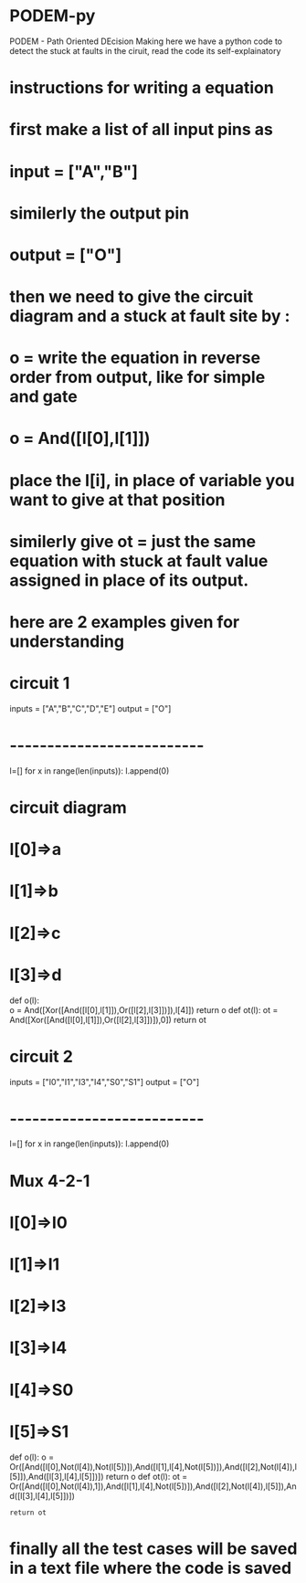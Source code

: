 # PODEM-py 
PODEM - Path Oriented DEcision Making 
here we have a python code to detect the stuck at faults in the ciruit, read the code its self-explainatory 


# instructions for writing a equation 
# first make a list of all input pins as 
#  input = ["A","B"]
#  similerly the output pin 
#  output = ["O"]
#  then we need to give the circuit diagram and a stuck at fault site by :
#  o =  write the equation in reverse order from output, like for simple and gate 
#  o = And([l[0],l[1]])
#  place the l[i], in place of variable you want to give at that position 
#  similerly give ot = just the same equation with stuck at fault value assigned in place of its output.
#  here are 2 examples given for understanding 


# circuit 1

inputs = ["A","B","C","D","E"]
output = ["O"]

# --------------------------
l=[]
for x in range(len(inputs)):
    l.append(0)

# circuit diagram 
# l[0]=>a
# l[1]=>b
# l[2]=>c
# l[3]=>d

def o(l):  
    o =  And([Xor([And([l[0],l[1]]),Or([l[2],l[3]])]),l[4]])
    return o
def ot(l):
    ot =  And([Xor([And([l[0],l[1]]),Or([l[2],l[3]])]),0])
    return ot



# circuit 2

inputs = ["I0","I1","I3","I4","S0","S1"]
output = ["O"]

# --------------------------
l=[]
for x in range(len(inputs)):
    l.append(0)


# Mux 4-2-1
# l[0]=>I0
# l[1]=>I1
# l[2]=>I3
# l[3]=>I4
# l[4]=>S0
# l[5]=>S1

def o(l):
    o = Or([And([l[0],Not(l[4]),Not(l[5])]),And([l[1],l[4],Not(l[5])]),And([l[2],Not(l[4]),l[5]]),And([l[3],l[4],l[5]])])
    return o
def ot(l):
    ot = Or([And([l[0],Not(l[4]),1]),And([l[1],l[4],Not(l[5])]),And([l[2],Not(l[4]),l[5]]),And([l[3],l[4],l[5]])])

    return ot


# finally all the test cases will be saved in a text file where the code is saved

